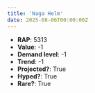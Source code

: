 ```yaml
---
title: 'Naga Helm'
date: 2025-08-06T00:00:00Z
---
```

- **RAP**: 5313
- **Value**: -1
- **Demand level**: -1
- **Trend**: -1
- **Projected?**: True
- **Hyped?**: True
- **Rare?**: True
